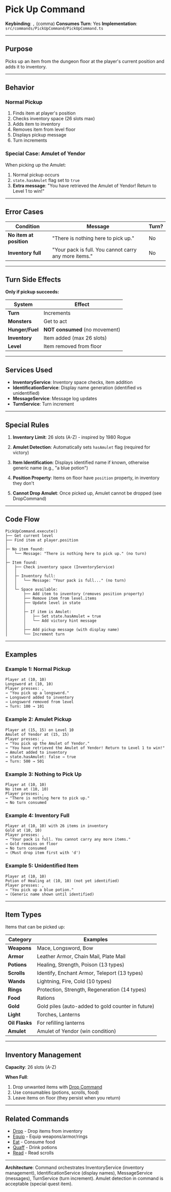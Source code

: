 # Pick Up Command

**Keybinding**: `,` (comma)
**Consumes Turn**: Yes
**Implementation**: `src/commands/PickUpCommand/PickUpCommand.ts`

---

## Purpose

Picks up an item from the dungeon floor at the player's current position and adds it to inventory.

---

## Behavior

### Normal Pickup
1. Finds item at player's position
2. Checks inventory space (26 slots max)
3. Adds item to inventory
4. Removes item from level floor
5. Displays pickup message
6. Turn increments

### Special Case: Amulet of Yendor
When picking up the Amulet:
1. Normal pickup occurs
2. `state.hasAmulet` flag set to `true`
3. **Extra message**: "You have retrieved the Amulet of Yendor! Return to Level 1 to win!"

---

## Error Cases

| Condition | Message | Turn? |
|-----------|---------|-------|
| **No item at position** | "There is nothing here to pick up." | No |
| **Inventory full** | "Your pack is full. You cannot carry any more items." | No |

---

## Turn Side Effects

**Only if pickup succeeds:**

| System | Effect |
|--------|--------|
| **Turn** | Increments |
| **Monsters** | Get to act |
| **Hunger/Fuel** | **NOT consumed** (no movement) |
| **Inventory** | Item added (max 26 slots) |
| **Level** | Item removed from floor |

---

## Services Used

- **InventoryService**: Inventory space checks, item addition
- **IdentificationService**: Display name generation (identified vs unidentified)
- **MessageService**: Message log updates
- **TurnService**: Turn increment

---

## Special Rules

1. **Inventory Limit**: 26 slots (A-Z) - inspired by 1980 Rogue

2. **Amulet Detection**: Automatically sets `hasAmulet` flag (required for victory)

3. **Item Identification**: Displays identified name if known, otherwise generic name (e.g., "a blue potion")

4. **Position Property**: Items on floor have `position` property, in inventory they don't

5. **Cannot Drop Amulet**: Once picked up, Amulet cannot be dropped (see DropCommand)

---

## Code Flow

```
PickUpCommand.execute()
├── Get current level
├── Find item at player.position
│
├─ No item found:
│   └── Message: "There is nothing here to pick up." (no turn)
│
├─ Item found:
│   ├── Check inventory space (InventoryService)
│   │
│   ├─ Inventory full:
│   │   └── Message: "Your pack is full..." (no turn)
│   │
│   └─ Space available:
│       ├── Add item to inventory (removes position property)
│       ├── Remove item from level.items
│       ├── Update level in state
│       │
│       ├─ If item is Amulet:
│       │   ├── Set state.hasAmulet = true
│       │   └── Add victory hint message
│       │
│       ├── Add pickup message (with display name)
│       └── Increment turn
```

---

## Examples

### Example 1: Normal Pickup
```
Player at (10, 10)
Longsword at (10, 10)
Player presses: ,
→ "You pick up a longsword."
→ Longsword added to inventory
→ Longsword removed from level
→ Turn: 100 → 101
```

### Example 2: Amulet Pickup
```
Player at (15, 15) on Level 10
Amulet of Yendor at (15, 15)
Player presses: ,
→ "You pick up the Amulet of Yendor."
→ "You have retrieved the Amulet of Yendor! Return to Level 1 to win!"
→ Amulet added to inventory
→ state.hasAmulet: false → true
→ Turn: 500 → 501
```

### Example 3: Nothing to Pick Up
```
Player at (10, 10)
No item at (10, 10)
Player presses: ,
→ "There is nothing here to pick up."
→ No turn consumed
```

### Example 4: Inventory Full
```
Player at (10, 10) with 26 items in inventory
Gold at (10, 10)
Player presses: ,
→ "Your pack is full. You cannot carry any more items."
→ Gold remains on floor
→ No turn consumed
→ (Must drop item first with 'd')
```

### Example 5: Unidentified Item
```
Player at (10, 10)
Potion of Healing at (10, 10) (not yet identified)
Player presses: ,
→ "You pick up a blue potion."
→ (Generic name shown until identified)
```

---

## Item Types

Items that can be picked up:

| Category | Examples |
|----------|----------|
| **Weapons** | Mace, Longsword, Bow |
| **Armor** | Leather Armor, Chain Mail, Plate Mail |
| **Potions** | Healing, Strength, Poison (13 types) |
| **Scrolls** | Identify, Enchant Armor, Teleport (13 types) |
| **Wands** | Lightning, Fire, Cold (10 types) |
| **Rings** | Protection, Strength, Regeneration (14 types) |
| **Food** | Rations |
| **Gold** | Gold piles (auto-added to gold counter in future) |
| **Light** | Torches, Lanterns |
| **Oil Flasks** | For refilling lanterns |
| **Amulet** | Amulet of Yendor (win condition) |

---

## Inventory Management

**Capacity**: 26 slots (A-Z)

**When Full**:
1. Drop unwanted items with [Drop Command](./drop.md)
2. Use consumables (potions, scrolls, food)
3. Leave items on floor (they persist when you return)

---

## Related Commands

- [Drop](./drop.md) - Drop items from inventory
- [Equip](./equip.md) - Equip weapons/armor/rings
- [Eat](./eat.md) - Consume food
- [Quaff](./quaff.md) - Drink potions
- [Read](./read.md) - Read scrolls

---

**Architecture**: Command orchestrates InventoryService (inventory management), IdentificationService (display names), MessageService (messages), TurnService (turn increment). Amulet detection in command is acceptable (special quest item).
